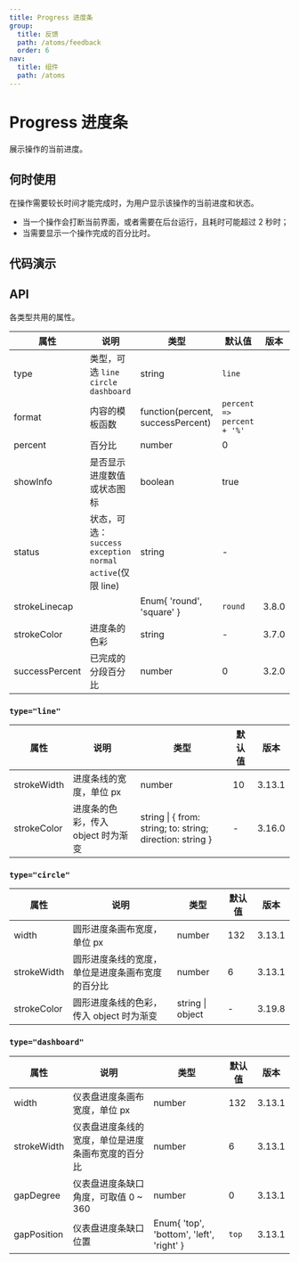 ```yaml
---
title: Progress 进度条
group:
  title: 反馈
  path: /atoms/feedback
  order: 6
nav:
  title: 组件
  path: /atoms
---
```


# Progress 进度条

展示操作的当前进度。

## 何时使用

在操作需要较长时间才能完成时，为用户显示该操作的当前进度和状态。

- 当一个操作会打断当前界面，或者需要在后台运行，且耗时可能超过 2 秒时；
- 当需要显示一个操作完成的百分比时。

## 代码演示

<div class='waterfall'>
    <code src="./demos/line.jsx"></code>
    <code src="./demos/circle.jsx"></code>
    <code src="./demos/line-mini.jsx"></code>
    <code src="./demos/circle-mini.jsx"></code>
    <code src="./demos/circle-dynamic.jsx"></code>
    <code src="./demos/dynamic.jsx"></code>
    <code src="./demos/format.jsx"></code>
    <code src="./demos/dashboard.jsx"></code>
    <code src="./demos/segment.jsx"></code>
    <code src="./demos/linecap.jsx"></code>
    <code src="./demos/gradient-line.jsx"></code>
</div>

<style>
    .ant-btn, .ant-progress {
        margin-right: 8px;
        margin-bottom: 12px;
    }
    .ant-progress-circle-wrap,
    .ant-progress-line-wrap {
        margin-right: 8px;
        margin-bottom: 5px;
    }
</style>

## API

各类型共用的属性。

| 属性           | 说明                                                           | 类型                              | 默认值                     | 版本  |
| -------------- | -------------------------------------------------------------- | --------------------------------- | -------------------------- | ----- |
| type           | 类型，可选 `line` `circle` `dashboard`                         | string                            | `line`                     |       |
| format         | 内容的模板函数                                                 | function(percent, successPercent) | `percent => percent + '%'` |       |
| percent        | 百分比                                                         | number                            | 0                          |       |
| showInfo       | 是否显示进度数值或状态图标                                     | boolean                           | true                       |       |
| status         | 状态，可选：`success` `exception` `normal` `active`(仅限 line) | string                            | -                          |       |
| strokeLinecap  |                                                                | Enum{ 'round', 'square' }         | `round`                    | 3.8.0 |
| strokeColor    | 进度条的色彩                                                   | string                            | -                          | 3.7.0 |
| successPercent | 已完成的分段百分比                                             | number                            | 0                          | 3.2.0 |

### `type="line"`

| 属性        | 说明                               | 类型                                                      | 默认值 | 版本   |
| ----------- | ---------------------------------- | --------------------------------------------------------- | ------ | ------ |
| strokeWidth | 进度条线的宽度，单位 px            | number                                                    | 10     | 3.13.1 |
| strokeColor | 进度条的色彩，传入 object 时为渐变 | string \| { from: string; to: string; direction: string } | -      | 3.16.0 |

### `type="circle"`

| 属性        | 说明                                             | 类型             | 默认值 | 版本   |
| ----------- | ------------------------------------------------ | ---------------- | ------ | ------ |
| width       | 圆形进度条画布宽度，单位 px                      | number           | 132    | 3.13.1 |
| strokeWidth | 圆形进度条线的宽度，单位是进度条画布宽度的百分比 | number           | 6      | 3.13.1 |
| strokeColor | 圆形进度条线的色彩，传入 object 时为渐变         | string \| object | -      | 3.19.8 |

### `type="dashboard"`

| 属性        | 说明                                               | 类型                                     | 默认值 | 版本   |
| ----------- | -------------------------------------------------- | ---------------------------------------- | ------ | ------ |
| width       | 仪表盘进度条画布宽度，单位 px                      | number                                   | 132    | 3.13.1 |
| strokeWidth | 仪表盘进度条线的宽度，单位是进度条画布宽度的百分比 | number                                   | 6      | 3.13.1 |
| gapDegree   | 仪表盘进度条缺口角度，可取值 0 ~ 360               | number                                   | 0      | 3.13.1 |
| gapPosition | 仪表盘进度条缺口位置                               | Enum{ 'top', 'bottom', 'left', 'right' } | `top`  | 3.13.1 |

